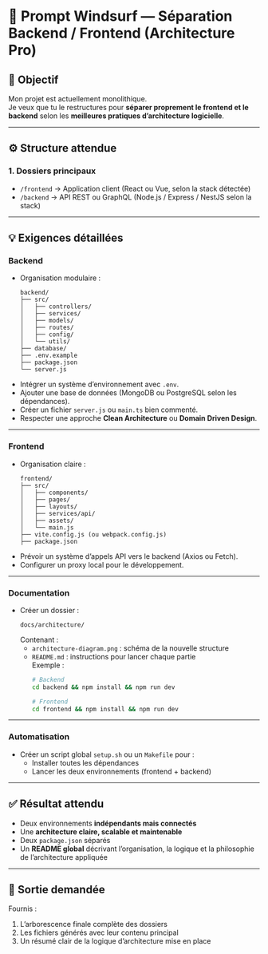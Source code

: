 # 🧠 Prompt Windsurf — Séparation Backend / Frontend (Architecture Pro)

## 🎯 Objectif
Mon projet est actuellement monolithique.  
Je veux que tu le restructures pour **séparer proprement le frontend et le backend** selon les **meilleures pratiques d’architecture logicielle**.

---

## ⚙️ Structure attendue

### 1. Dossiers principaux
- `/frontend` → Application client (React ou Vue, selon la stack détectée)
- `/backend` → API REST ou GraphQL (Node.js / Express / NestJS selon la stack)

---

## 💡 Exigences détaillées

### **Backend**
- Organisation modulaire :
  ```
  backend/
  ├── src/
  │   ├── controllers/
  │   ├── services/
  │   ├── models/
  │   ├── routes/
  │   ├── config/
  │   └── utils/
  ├── database/
  ├── .env.example
  ├── package.json
  └── server.js
  ```
- Intégrer un système d’environnement avec `.env`.
- Ajouter une base de données (MongoDB ou PostgreSQL selon les dépendances).
- Créer un fichier `server.js` ou `main.ts` bien commenté.
- Respecter une approche **Clean Architecture** ou **Domain Driven Design**.

---

### **Frontend**
- Organisation claire :
  ```
  frontend/
  ├── src/
  │   ├── components/
  │   ├── pages/
  │   ├── layouts/
  │   ├── services/api/
  │   ├── assets/
  │   └── main.js
  ├── vite.config.js (ou webpack.config.js)
  ├── package.json
  ```
- Prévoir un système d’appels API vers le backend (Axios ou Fetch).
- Configurer un proxy local pour le développement.

---

### **Documentation**
- Créer un dossier :
  ```
  docs/architecture/
  ```
  Contenant :
  - `architecture-diagram.png` : schéma de la nouvelle structure
  - `README.md` : instructions pour lancer chaque partie  
    Exemple :
    ```bash
    # Backend
    cd backend && npm install && npm run dev

    # Frontend
    cd frontend && npm install && npm run dev
    ```

---

### **Automatisation**
- Créer un script global `setup.sh` ou un `Makefile` pour :
  - Installer toutes les dépendances
  - Lancer les deux environnements (frontend + backend)

---

## ✅ Résultat attendu
- Deux environnements **indépendants mais connectés**
- Une **architecture claire, scalable et maintenable**
- Deux `package.json` séparés
- Un **README global** décrivant l’organisation, la logique et la philosophie de l’architecture appliquée

---

## 📄 Sortie demandée
Fournis :
1. L’arborescence finale complète des dossiers
2. Les fichiers générés avec leur contenu principal
3. Un résumé clair de la logique d’architecture mise en place
